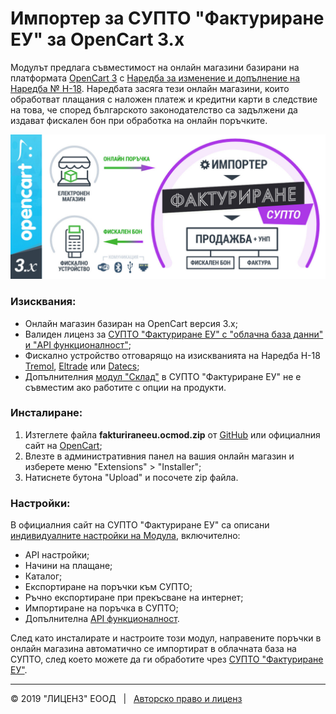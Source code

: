 #  Импортер за СУПТО "Фактуриране ЕУ" за OpenCart 3.x
Модулът предлага съвместимост на онлайн магазини базирани на платформата [OpenCart 3](https://www.opencart.com/) с [Наредба за изменение и допълнение на Наредба № Н-18](https://nap.bg/document?id=1265). Наредбата засяга тези онлайн магазини, които обработват плащания с наложен платеж  и кредитни карти в следствие на това, че според българското законодателство са задължени да издават фискален бон при обработка на онлайн поръчките. 

[![СУПТО Импортер за OpenCart 3](/upload/system/library/fakturirane/preview.jpg)](https://github.com/evtimov/oc3-supto-importer/releases/download/1.0.0/fakturiraneeu.ocmod.zip)

### Изисквания:
- Онлайн магазин базиран на OpenCart версия 3.x;
- Валиден лиценз за [СУПТО "Фактуриране ЕУ" с "облачна база данни" и "API функционалност"](https://fakturirane.eu/license/?supto=1&api=1&remote=1);
- Фискално устройство отговарящо на изискванията на Наредба Н-18 [Tremol](https://xn--n1abffd.com/%D1%81%D1%83%D0%BF%D1%82%D0%BE-%D1%83%D1%81%D1%82%D1%80%D0%BE%D0%B9%D1%81%D1%82%D0%B2%D0%B0/?provider_id=1), [Eltrade](https://xn--n1abffd.com/%D1%81%D1%83%D0%BF%D1%82%D0%BE-%D1%83%D1%81%D1%82%D1%80%D0%BE%D0%B9%D1%81%D1%82%D0%B2%D0%B0/?provider_id=3) или [Datecs](https://xn--n1abffd.com/%D1%81%D1%83%D0%BF%D1%82%D0%BE-%D1%83%D1%81%D1%82%D1%80%D0%BE%D0%B9%D1%81%D1%82%D0%B2%D0%B0/);
- Допълнителния [модул "Склад"](https://fakturirane.eu/skladova-programa/) в СУПТО "Фактуриране ЕУ" не е съвместим ако работите с опции на продукти.


### Инсталиране:  
1) Изтеглете файла __fakturiraneeu.ocmod.zip__ от [GitHub](https://github.com/evtimov/oc3-supto-importer/releases/download/1.0.0/fakturiraneeu.ocmod.zip) или официалния сайт на [OpenCart](https://www.opencart.com/index.php?route=marketplace/download&extension_id=37065);
2) Влезте в административния панел на вашия онлайн магазин и изберете меню "Extensions" > "Installer";
3) Натиснете бутона "Upload" и посочете zip файла.

### Настройки:
В официалния сайт на СУПТО "Фактуриране ЕУ" са описани [индивидуалните настройки на Модула](https://fakturirane.eu/za-online-magazin/), включително:

- API настройки;
- Начини на плащане;
- Каталог;
- Експортиране на поръчки към СУПТО;
- Ръчно експортиране при прекъсване на интернет;
- Импортиране на поръчка в СУПТО;
- Допълнителна [API функционалност](https://fakturirane.eu/help/api/).

След като инсталирате и настроите този модул, направените поръчки в онлайн магазина автоматично се импортират в облачната база на СУПТО, след което можете да ги обработите чрез [СУПТО "Фактуриране ЕУ"](https://fakturirane.eu/supto/).

---
&copy; 2019 "ЛИЦЕНЗ" ЕООД  &nbsp;  | &nbsp; [Авторско право и лиценз](LICENSE.md)
